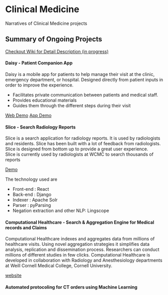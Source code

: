 # Clinical Medicine
Narratives of Clinical Medicine projects 


## Summary of Ongoing Projects 

[Checkout Wiki for Detail Description (in progress)](https://github.com/cornelltech/clinical-medicine/wiki)

#### Daisy - Patient Companion App


Daisy is a mobile app for patients to help manage their visit at the clinic, emergency department, or hospital.
Designed directly from patient inputs in order to improve the experience.

* Facilitates private communication between patients and medical staff.
* Provides educational materials
* Guides them through the different steps during their visit

[Web Demo](https://web.daisyhealth.io)
[App Demo](http://app.daisyhealth.io)

#### Slice - Search Radiology Reports


Slice is a search application for radiology reports. It is used by radiologists and residents. 
Slice has been built with a lot of feedback from radiologists. 
Slice is designed from bottom up to provide a great user experience.    
Slice is currently used by radiologists at WCMC to search thousands of reports 

[Demo](http://slice.jaichaudhary.com)

The technology used are 

* Front-end : React
* Back-end : Django
* Indexer : Apache Solr
* Parser : pyParsing
* Negation extraction and other NLP: Lingscope

#### Computational Healthcare - Search & Aggregation Engine for Medical records and Claims 

Computational Healthcare indexes and aggregates data from millions of healthcare visits. Using novel aggregation strategies it simplifies data analysis, replication and dissemination process. Researchers can conduct millions of different studies in few clicks. Computational Healthcare is developed in collaboration with Radiology and Anesthesiology departments at Weill Cornell Medical College, Cornell University.

[website](http://www.computationalhealthcare.com)


#### Automated protocoling for CT orders using Machine Learning



